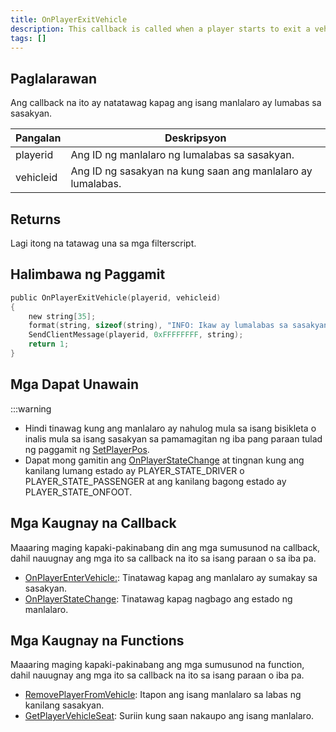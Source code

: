 ```yaml
---
title: OnPlayerExitVehicle
description: This callback is called when a player starts to exit a vehicle.
tags: []
---
```


<VersionWarn name='callback' version='SA-MP 0.3.7' />

## Paglalarawan

Ang callback na ito ay natatawag kapag ang isang manlalaro ay lumabas sa sasakyan.

| Pangalan    | Deskripsyon                                                    |
| ----------- | -------------------------------------------------------------- |
| playerid     | Ang ID ng manlalaro ng lumalabas sa sasakyan.                  |
| vehicleid | Ang ID ng sasakyan na kung saan ang manlalaro ay lumalabas.               |

## Returns

Lagi itong na tatawag una sa mga filterscript.

## Halimbawa ng Paggamit

```c
public OnPlayerExitVehicle(playerid, vehicleid)
{
    new string[35];
    format(string, sizeof(string), "INFO: Ikaw ay lumalabas sa sasakyan %i", vehicleid);
    SendClientMessage(playerid, 0xFFFFFFFF, string);
    return 1;
}
```

## Mga Dapat Unawain

:::warning

- Hindi tinawag kung ang manlalaro ay nahulog mula sa isang bisikleta o inalis mula sa isang sasakyan sa pamamagitan ng iba pang paraan tulad ng paggamit ng [SetPlayerPos](../funcions/SetPlayerPos.md).
- Dapat mong gamitin ang [OnPlayerStateChange](./OnPlayerStateChange) at tingnan kung ang kanilang lumang estado ay PLAYER_STATE_DRIVER o PLAYER_STATE_PASSENGER at ang kanilang bagong estado ay PLAYER_STATE_ONFOOT.

## Mga Kaugnay na Callback

Maaaring maging kapaki-pakinabang din ang mga sumusunod na callback, dahil nauugnay ang mga ito sa callback na ito sa isang paraan o sa iba pa.

- [OnPlayerEnterVehicle:](./OnPlayerEnterVehicle.md): Tinatawag kapag ang manlalaro ay sumakay sa sasakyan.
- [OnPlayerStateChange](./OnPlayerStateChange.md): Tinatawag kapag nagbago ang estado ng manlalaro.

## Mga Kaugnay na Functions

Maaaring maging kapaki-pakinabang ang mga sumusunod na function, dahil nauugnay ang mga ito sa callback na ito sa isang paraan o iba pa.

- [RemovePlayerFromVehicle](../functions/PutPlayerInVehicle.md): Itapon ang isang manlalaro sa labas ng kanilang sasakyan.
- [GetPlayerVehicleSeat](../functions/GetPlayerVehicleSeat.md): Suriin kung saan nakaupo ang isang manlalaro.
